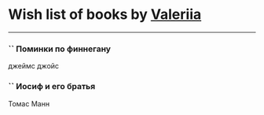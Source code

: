 # Wish list of books by [Valeriia](https://plus.google.com/u/0/107184472368930437407/)
---

### `` Поминки по финнегану
джеймс джойс

### `` Иосиф и его братья
Томас Манн

